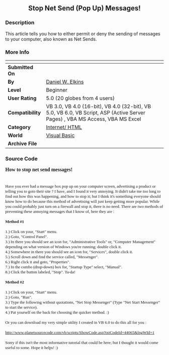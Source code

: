 ﻿<div align="center">

## Stop Net Send \(Pop Up\) Messages\!


</div>

### Description

This article tells you how to either permit or deny the sending of messages to your computer, also known as Net Sends.
 
### More Info
 


<span>             |<span>
---                |---
**Submitted On**   |
**By**             |[Daniel W\. Elkins](https://github.com/Planet-Source-Code/PSCIndex/blob/master/ByAuthor/daniel-w-elkins.md)
**Level**          |Beginner
**User Rating**    |5.0 (20 globes from 4 users)
**Compatibility**  |VB 3\.0, VB 4\.0 \(16\-bit\), VB 4\.0 \(32\-bit\), VB 5\.0, VB 6\.0, VB Script, ASP \(Active Server Pages\) , VBA MS Access, VBA MS Excel
**Category**       |[Internet/ HTML](https://github.com/Planet-Source-Code/PSCIndex/blob/master/ByCategory/internet-html__1-34.md)
**World**          |[Visual Basic](https://github.com/Planet-Source-Code/PSCIndex/blob/master/ByWorld/visual-basic.md)
**Archive File**   |[](https://github.com/Planet-Source-Code/daniel-w-elkins-stop-net-send-pop-up-messages__1-44071/archive/master.zip)





### Source Code

<b><font face="Verdana" size=3>How to stop net send messages!</b><br><br><br>
<font size=2>
Have you ever had a message box pop up on your computer screen, advertising a product or telling you to goto their site ? I have,
and I found it very annoying. It didn't take me too long to find out how this was happening, and how to stop it; but I think it's
something everyone should know how to do because this method of advertising will just keep getting more popular. While you could
probably just turn on a firewall and stop it, there is no need. There are two methods of preventing these annoying messages that I
know of, here they are :<br><br>
<b>Method #1</b><br><br>
1.) Click on your, "Start" menu.<br>
2.) Goto, "Control Panel".<br>
3.) In there you should see an icon for, "Administrative Tools" or, "Computer Management" depending on what version of Windows
you're running; double click it.<br>
4.) Somewhere in there you should see an icon for, "Services", double click it.<br>
5.) Scroll down and find the service called, "Messenger".<br>
6.) Right click it and goto, "Properties".<br>
7.) In the combo (drop-down) box for, "Startup Type" select, "Manual".<br>
8.) Click the button labeled, "Stop". Ta-da!<br><br>
<b>Method #2</b><br><br>
1.) Click on your, "Start" menu.<br>
2.) Goto, "Run".<br>
3.) Type the following without quotations, "Net Stop Messenger" (Type "Net Start Messenger" to start the service).<br>
4.) Pat yourself on the back for choosing the quicker method. :)<br><br>
Or you can download my very simple utility I created in VB 6.0 to do this all for you :<br><br>
http://www.planetsourcecode.com/vb/scripts/ShowCode.asp?txtCodeId=44065&lngWId=1<br><br>
Sorry if this isn't the most informative tutorial that could be here; but I thought it would come useful to some. Hope it helps! :)

